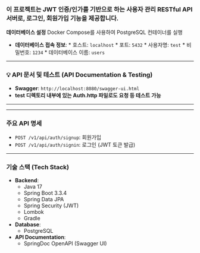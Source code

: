 ### 이 프로젝트는 JWT 인증/인가를 기반으로 하는 사용자 관리 RESTful API 서버로, 로그인, 회원가입 기능을 제공합니다. 


**데이터베이스 설정**
   Docker Compose를 사용하여 PostgreSQL 컨테이너를 실행
  * **데이터베이스 접속 정보**:
        * 호스트: `localhost`
        * 포트: `5432`
        * 사용자명: `test`
        * 비밀번호: `1234`
        * 데이터베이스 이름: `users`
---

### 💡 API 문서 및 테스트 (API Documentation & Testing)

* **Swagger**: `http://localhost:8080/swagger-ui.html`
* **test 디렉토리 내부에 있는 Auth.http 파일로도 요청 등 테스트 가능**

---
    
---

###  주요 API 명세

* `POST /v1/api/auth/signup`: 회원가입
* `POST /v1/api/auth/signin`: 로그인 (JWT 토큰 발급)

---

 ### 기술 스택 (Tech Stack)

* **Backend**:
    * Java 17
    * Spring Boot 3.3.4
    * Spring Data JPA
    * Spring Security (JWT)
    * Lombok
    * Gradle
* **Database**:
    * PostgreSQL
* **API Documentation**:
    * SpringDoc OpenAPI (Swagger UI)
